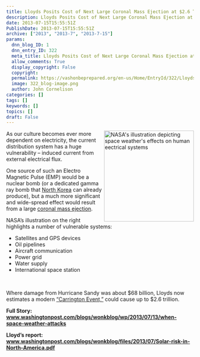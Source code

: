 ```yaml
---
title: Lloyds Posits Cost of Next Large Coronal Mass Ejection at $2.6 Trillion
description: Lloyds Posits Cost of Next Large Coronal Mass Ejection at $2.6 Trillion
date: 2013-07-15T15:55:51Z
PublishDate: 2013-07-15T15:55:51Z
archive: ["2013", "2013-7", "2013-7-15"]
params:
  dnn_blog_ID: 1
  dnn_entry_ID: 322
  meta_title: Lloyds Posits Cost of Next Large Coronal Mass Ejection at $2.6 Trillion
  allow_comments: True
  display_copyright: False
  copyright:
  permalink: https://vashonbeprepared.org/en-us/Home/EntryId/322/Lloyds-Posits-Cost-of-Next-Large-Coronal-Mass-Ejection-at-2-6-Trillion
  image: 322_blog-image.png
  author: John Cornelison
categories: []
tags: []
keywords: []
topics: []
draft: False
---
```


<p><a href="./images/322/Windows-Live-Writer-Lloyds_74DE-spaceweather_2.png"><img title="NASA&#39;s illustration depicting space weather&#39;s effects on human eectrical systems" style="border-top: 0px; border-right: 0px; background-image: none; border-bottom: 0px; float: right; padding-top: 0px; padding-left: 0px; margin: 0px 0px 5px 5px; border-left: 0px; display: inline; padding-right: 0px" border="0" alt="NASA&#39;s illustration depicting space weather&#39;s effects on human eectrical systems" align="right" src="./images/322/Windows-Live-Writer-Lloyds_74DE-spaceweather_thumb.png" width="241" height="244" /></a>As our culture becomes ever more dependent on electricity, the current distribution system has a huge vulnerability – induced current from external electrical flux. </p>  <p>One source of such an Electro Magnetic Pulse (EMP) would be a nuclear bomb (or a dedicated gamma ray bomb that <a href="http://news.investors.com/ibd-editorials/040413-650684-north-korea-emp-blast-could-destroy-america.htm" target="_blank">North Korea</a> can already produce), but a much more significant and wide-spread effect would result from a large <a href="https://en.wikipedia.org/wiki/Coronal_mass_ejection">coronal mass ejection</a>.</p>  <p>NASA’s illustration on the right highlights a number of vulnerable systems:</p>  <ul>   <li>Satellites and GPS devices</li>    <li>Oil pipelines</li>    <li>Aircraft communication</li>    <li>Power grid</li>    <li>Water supply</li>    <li>International space station</li> </ul>  <p>&#160;</p>  <p>Where damage from Hurricane Sandy was about $68 billion, Lloyds now estimates a modern <a href="https://en.wikipedia.org/wiki/Solar_storm_of_1859">“Carrington Event,”</a> could cause up to $2.6 trillion.</p>  <p><b>Full Story: <a href="http://www.washingtonpost.com/blogs/wonkblog/wp/2013/07/13/when-space-weather-attacks">www.washingtonpost.com/blogs/wonkblog/wp/2013/07/13/when-space-weather-attacks</a></b></p>  <p><b>Lloyd’s report: <a title="http://www.washingtonpost.com/blogs/wonkblog/files/2013/07/Solar-risk-in-North-America.pdf" href="http://www.washingtonpost.com/blogs/wonkblog/files/2013/07/Solar-risk-in-North-America.pdf">www.washingtonpost.com/blogs/wonkblog/files/2013/07/Solar-risk-in-North-America.pdf</a></b></p>
